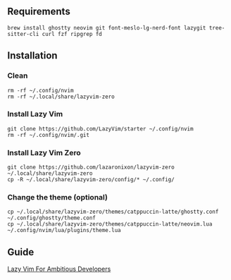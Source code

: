 ## Requirements

```
brew install ghostty neovim git font-meslo-lg-nerd-font lazygit tree-sitter-cli curl fzf ripgrep fd
```

## Installation

### Clean

```
rm -rf ~/.config/nvim
rm -rf ~/.local/share/lazyvim-zero
```

### Install Lazy Vim

```
git clone https://github.com/LazyVim/starter ~/.config/nvim
rm -rf ~/.config/nvim/.git
```

### Install Lazy Vim Zero

```
git clone https://github.com/lazaronixon/lazyvim-zero ~/.local/share/lazyvim-zero
cp -R ~/.local/share/lazyvim-zero/config/* ~/.config/
```

### Change the theme (optional)

```
cp ~/.local/share/lazyvim-zero/themes/catppuccin-latte/ghostty.conf ~/.config/ghostty/theme.conf
cp ~/.local/share/lazyvim-zero/themes/catppuccin-latte/neovim.lua ~/.config/nvim/lua/plugins/theme.lua
```

## Guide

[Lazy Vim For Ambitious Developers](https://lazyvim-ambitious-devs.phillips.codes)
